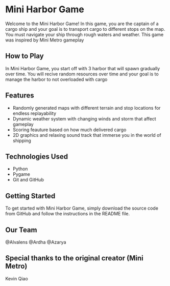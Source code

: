 # Mini Harbor Game

Welcome to the Mini Harbor Game! In this game, you are the captain of a cargo ship and your goal is to transport cargo to different stops on the map. You must navigate your ship through rough waters and weather. This game was inspired by Mini Metro gameplay

## How to Play

In Mini Harbor Game, you start off with 3 harbor that will spawn gradually over time. You will recive random resources over time and your goal is to manage the harbor to not overloaded with cargo

## Features

- Randomly generated maps with different terrain and stop locations for endless replayability
- Dynamic weather system with changing winds and storm that affect gameplay
- Scoring feauture based on how much delivered cargo
- 2D graphics and relaxing sound track that immerse you in the world of shipping

## Technologies Used

- Python
- Pygame
- Git and GitHub

## Getting Started

To get started with Mini Harbor Game, simply download the source code from GitHub and follow the instructions in the README file.

## Our Team
@Alvalens
@Ardha
@Azarya

## Special thanks to the original creator (Mini Metro)
Kevin Qiao
